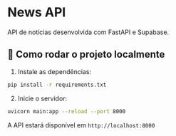 # News API

API de notícias desenvolvida com FastAPI e Supabase.

## 🚀 Como rodar o projeto localmente

1. Instale as dependências:
```bash
pip install -r requirements.txt
```

2. Inicie o servidor:
```bash
uvicorn main:app --reload --port 8000
```

A API estará disponível em `http://localhost:8000`

